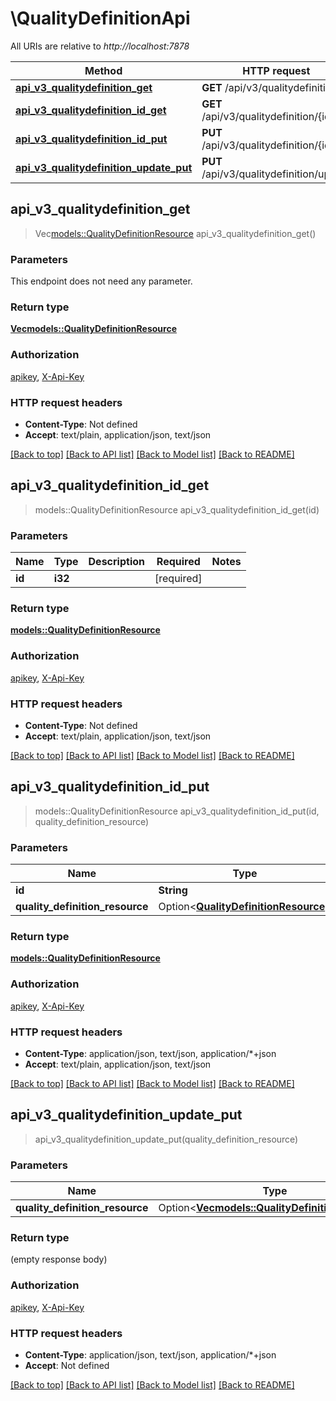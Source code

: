 # \QualityDefinitionApi

All URIs are relative to *http://localhost:7878*

Method | HTTP request | Description
------------- | ------------- | -------------
[**api_v3_qualitydefinition_get**](QualityDefinitionApi.md#api_v3_qualitydefinition_get) | **GET** /api/v3/qualitydefinition | 
[**api_v3_qualitydefinition_id_get**](QualityDefinitionApi.md#api_v3_qualitydefinition_id_get) | **GET** /api/v3/qualitydefinition/{id} | 
[**api_v3_qualitydefinition_id_put**](QualityDefinitionApi.md#api_v3_qualitydefinition_id_put) | **PUT** /api/v3/qualitydefinition/{id} | 
[**api_v3_qualitydefinition_update_put**](QualityDefinitionApi.md#api_v3_qualitydefinition_update_put) | **PUT** /api/v3/qualitydefinition/update | 



## api_v3_qualitydefinition_get

> Vec<models::QualityDefinitionResource> api_v3_qualitydefinition_get()


### Parameters

This endpoint does not need any parameter.

### Return type

[**Vec<models::QualityDefinitionResource>**](QualityDefinitionResource.md)

### Authorization

[apikey](../README.md#apikey), [X-Api-Key](../README.md#X-Api-Key)

### HTTP request headers

- **Content-Type**: Not defined
- **Accept**: text/plain, application/json, text/json

[[Back to top]](#) [[Back to API list]](../README.md#documentation-for-api-endpoints) [[Back to Model list]](../README.md#documentation-for-models) [[Back to README]](../README.md)


## api_v3_qualitydefinition_id_get

> models::QualityDefinitionResource api_v3_qualitydefinition_id_get(id)


### Parameters


Name | Type | Description  | Required | Notes
------------- | ------------- | ------------- | ------------- | -------------
**id** | **i32** |  | [required] |

### Return type

[**models::QualityDefinitionResource**](QualityDefinitionResource.md)

### Authorization

[apikey](../README.md#apikey), [X-Api-Key](../README.md#X-Api-Key)

### HTTP request headers

- **Content-Type**: Not defined
- **Accept**: text/plain, application/json, text/json

[[Back to top]](#) [[Back to API list]](../README.md#documentation-for-api-endpoints) [[Back to Model list]](../README.md#documentation-for-models) [[Back to README]](../README.md)


## api_v3_qualitydefinition_id_put

> models::QualityDefinitionResource api_v3_qualitydefinition_id_put(id, quality_definition_resource)


### Parameters


Name | Type | Description  | Required | Notes
------------- | ------------- | ------------- | ------------- | -------------
**id** | **String** |  | [required] |
**quality_definition_resource** | Option<[**QualityDefinitionResource**](QualityDefinitionResource.md)> |  |  |

### Return type

[**models::QualityDefinitionResource**](QualityDefinitionResource.md)

### Authorization

[apikey](../README.md#apikey), [X-Api-Key](../README.md#X-Api-Key)

### HTTP request headers

- **Content-Type**: application/json, text/json, application/*+json
- **Accept**: text/plain, application/json, text/json

[[Back to top]](#) [[Back to API list]](../README.md#documentation-for-api-endpoints) [[Back to Model list]](../README.md#documentation-for-models) [[Back to README]](../README.md)


## api_v3_qualitydefinition_update_put

> api_v3_qualitydefinition_update_put(quality_definition_resource)


### Parameters


Name | Type | Description  | Required | Notes
------------- | ------------- | ------------- | ------------- | -------------
**quality_definition_resource** | Option<[**Vec<models::QualityDefinitionResource>**](QualityDefinitionResource.md)> |  |  |

### Return type

 (empty response body)

### Authorization

[apikey](../README.md#apikey), [X-Api-Key](../README.md#X-Api-Key)

### HTTP request headers

- **Content-Type**: application/json, text/json, application/*+json
- **Accept**: Not defined

[[Back to top]](#) [[Back to API list]](../README.md#documentation-for-api-endpoints) [[Back to Model list]](../README.md#documentation-for-models) [[Back to README]](../README.md)

